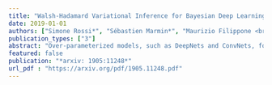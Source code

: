 ```yaml
---
title: "Walsh-Hadamard Variational Inference for Bayesian Deep Learning"
date: 2019-01-01
authors: ["Simone Rossi*", "Sébastien Marmin*", "Maurizio Filippone <br/>  <sub> * *Equal contribution*  </sub>"]
publication_types: ["3"]
abstract: "Over-parameterized models, such as DeepNets and ConvNets, form a class of models that are routinely adopted in a wide variety of applications, and for which Bayesian inference is desirable but extremely challenging. Variational inference offers the tools to tackle this challenge in a scalable way and with some degree of flexibility on the approximation, but for over-parameterized models this is challenging due to the over-regularization property of the variational objective. Inspired by the literature on kernel methods, and in particular on structured approximations of distributions of random matrices, this paper proposes Walsh-Hadamard Variational Inference (WHVI), which uses Walsh-Hadamard-based factorization strategies to reduce the parameterization and accelerate computations, thus avoiding over-regularization issues with the variational objective. Extensive theoretical and empirical analyses demonstrate that WHVI yields considerable speedups and model reductions compared to other techniques to carry out approximate inference for over-parameterized models, and ultimately show how advances in kernel methods can be translated into advances in approximate Bayesian inference. "
featured: false
publication: "*arxiv: 1905:11248*"
url_pdf : "https://arxiv.org/pdf/1905.11248.pdf"
---
```


